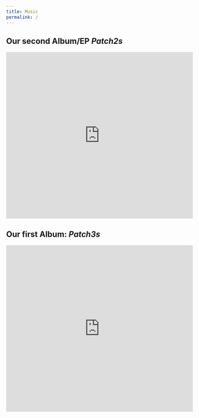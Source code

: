 ```yaml
---
title: Music
permalink: /
---
```


## Our second Album/EP _Patch2s_

<!--<img src="assets/img/Albumcover_Patch2s_1400.png" width="300" height="300" alt="Albumcover Patch2s">-->

<iframe allow="autoplay *; encrypted-media *; fullscreen *; clipboard-write" frameborder="0" height="450" style="width:100%;max-width:660px;overflow:hidden;background:transparent;" sandbox="allow-forms allow-popups allow-same-origin allow-scripts allow-storage-access-by-user-activation allow-top-navigation-by-user-activation" src="https://embed.music.apple.com/us/album/patch2s-single/1639093891"></iframe>

## Our first Album: _Patch3s_

<!--<img src="assets/img/Albumcover_Patch3s_1400.png" width="300" height="300" alt="Albumcover Patch3s">-->

<iframe allow="autoplay *; encrypted-media *; fullscreen *; clipboard-write" frameborder="0" height="450" style="width:100%;max-width:660px;overflow:hidden;background:transparent;" sandbox="allow-forms allow-popups allow-same-origin allow-scripts allow-storage-access-by-user-activation allow-top-navigation-by-user-activation" src="https://embed.music.apple.com/us/album/patch3s-ep/1601548142"></iframe>
